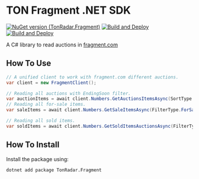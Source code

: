 # TON Fragment .NET SDK
[![NuGet version (TonRadar.Fragment)](https://img.shields.io/nuget/v/TonRadar.Fragment.svg?style=flat-square)](https://www.nuget.org/packages/TonRadar.Fragment/)
[![Build and Deploy](https://github.com/tonradar/fragment-sdk-dotnet/actions/workflows/build.yml/badge.svg)](https://github.com/tonradar/fragment-sdk-dotnet/actions/workflows/build.yml)
[![Build and Deploy](https://github.com/tonradar/fragment-sdk-dotnet/actions/workflows/publish-nuget.yml/badge.svg)](https://github.com/tonradar/fragment-sdk-dotnet/actions/workflows/publish-nuget.yml)

A C# library to read auctions in [fragment.com](fragment.com)
## How To Use
```csharp
// A unified client to work with fragment.com different auctions.
var client = new FragmentClient();

// Reading all auctions with EndingSoon filter.
var auctionItems = await client.Numbers.GetAuctionsItemsAsync(SortType.EndingSoon);
// Reading all for-sale items.
var saleItems = await client.Numbers.GetSaleItemsAsync(FilterType.ForSale);

// Reading all sold items.
var soldItems = await client.Numbers.GetSoldItemsAuctionsAsync(FilterType.Sold);
```

## How To Install
Install the package using:
```cmd
dotnet add package TonRadar.Fragment
```
